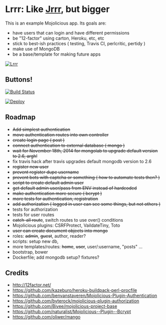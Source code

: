 # Lrrr: Like [Jrrr](https://github.com/davemenninger/jrrr), but bigger

This is an example Mojolicious app.  Its goals are:

* have users that can login and have different permissions
* be "12-factor" using carton, Heroku, etc, etc
* stick to best-ish practices ( testing, Travis CI, perlcritic, pertidy )
* make use of MongoDB
* be a base/template for making future apps

[![Lrrr](http://img4.wikia.nocookie.net/__cb20130329124434/en.futurama/images/c/c5/Lurr.png)](http://theinfosphere.org/Lrrr)

## Buttons!

[![Build Status](https://travis-ci.org/davemenninger/lrrr.svg?branch=master)](https://travis-ci.org/davemenninger/lrrr)

[![Deploy](https://www.herokucdn.com/deploy/button.png)](https://heroku.com/deploy)

## Roadmap

* ~~Add simplest authentication~~
* ~~move authentication routes into own controller~~
* ~~create login page ( post )~~
* ~~connect authentication to external database ( mongo )~~
* ~~wait for November 18th, 2014 for mongolab to upgrade default version to 2.6, argh!~~
* fix travis hack after travis upgrades default mongodb version to 2.6
* ~~register new user~~
* ~~prevent register dupe username~~
* ~~prevent bots with captcha or something ( how to automate tests then? )~~
* ~~script to create default admin user~~
* ~~get default admin user/pass from ENV instead of hardcoded~~
* ~~make authentication more secure ( bcrypt )~~
* ~~more tests for authentication, registration~~
* ~~add authorization ( logged in user can see some things, but not others )~~
* tests for authorization
* tests for user routes
* ~~catch-all route~~, switch routes to use over() conditions
* Mojolicious plugins: CSRFProtect, VaildateTiny, Toto
* ~~user can create document objects into mongo~~
* roles: ~~admin~~, ~~guest~~, author, reader?
* scripts: setup new db,
* more templates/routes: ~~home~~, ~~user~~, user/:username, "posts" ...
* bootstrap, bower
* Dockerfile; add mongodb setup? fixtures?

## Credits

* http://12factor.net/
* https://github.com/kazeburo/heroku-buildpack-perl-procfile
* https://github.com/benvanstaveren/Mojolicious-Plugin-Authentication
* https://github.com/byterock/mojolicious-plugin-authorization
* https://github.com/Bivee/mojolicious-project-base
* https://github.com/naturalist/Mojolicious--Plugin--Bcrypt
* https://github.com/oliwer/mango
